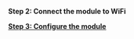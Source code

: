 **Step 2: Connect the module to WiFi**



[**Step 3: Configure the module**](instructions/step3.md)
